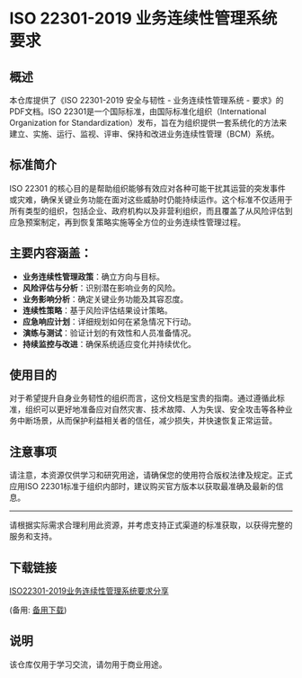 # ISO 22301-2019 业务连续性管理系统要求

## 概述

本仓库提供了《ISO 22301-2019 安全与韧性 - 业务连续性管理系统 - 要求》的PDF文档。ISO 22301是一个国际标准，由国际标准化组织（International Organization for Standardization）发布，旨在为组织提供一套系统化的方法来建立、实施、运行、监视、评审、保持和改进业务连续性管理（BCM）系统。

## 标准简介

ISO 22301 的核心目的是帮助组织能够有效应对各种可能干扰其运营的突发事件或灾难，确保关键业务功能在面对这些威胁时仍能持续运作。这个标准不仅适用于所有类型的组织，包括企业、政府机构以及非营利组织，而且覆盖了从风险评估到应急预案制定，再到恢复策略实施等全方位的业务连续性管理过程。

## 主要内容涵盖：

- **业务连续性管理政策**：确立方向与目标。
- **风险评估与分析**：识别潜在影响业务的风险。
- **业务影响分析**：确定关键业务功能及其容忍度。
- **连续性策略**：基于风险评估结果设计策略。
- **应急响应计划**：详细规划如何在紧急情况下行动。
- **演练与测试**：验证计划的有效性和人员准备情况。
- **持续监控与改进**：确保系统适应变化并持续优化。

## 使用目的

对于希望提升自身业务韧性的组织而言，这份文档是宝贵的指南。通过遵循此标准，组织可以更好地准备应对自然灾害、技术故障、人为失误、安全攻击等各种业务中断场景，从而保护利益相关者的信任，减少损失，并快速恢复正常运营。

## 注意事项

请注意，本资源仅供学习和研究用途，请确保您的使用符合版权法律及规定。正式应用ISO 22301标准于组织内部时，建议购买官方版本以获取最准确及最新的信息。

---

请根据实际需求合理利用此资源，并考虑支持正式渠道的标准获取，以获得完整的服务和支持。

## 下载链接
[ISO22301-2019业务连续性管理系统要求分享](https://pan.quark.cn/s/f35b197e5a1b) 

(备用: [备用下载](https://pan.baidu.com/s/1EnqynOBe1OM_xd77lxT04g?pwd=1234))

## 说明

该仓库仅用于学习交流，请勿用于商业用途。
